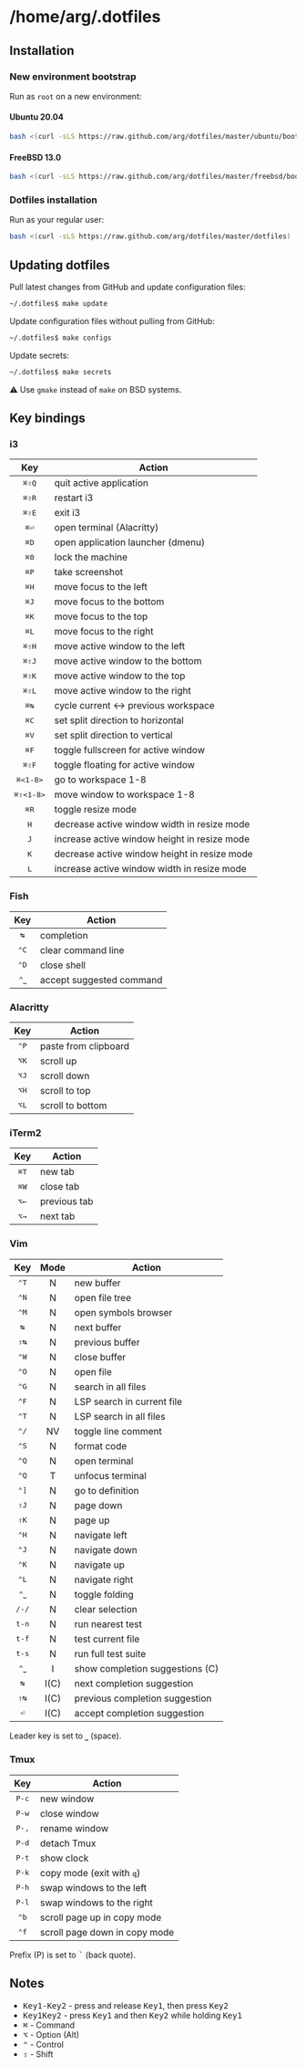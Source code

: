 # /home/arg/.dotfiles

## Installation

### New environment bootstrap

Run as `root` on a new environment:

#### Ubuntu 20.04

```bash
bash <(curl -sLS https://raw.github.com/arg/dotfiles/master/ubuntu/bootstrap)
```

#### FreeBSD 13.0

```bash
bash <(curl -sLS https://raw.github.com/arg/dotfiles/master/freebsd/bootstrap)
```

### Dotfiles installation

Run as your regular user:

```bash
bash <(curl -sLS https://raw.github.com/arg/dotfiles/master/dotfiles)
```

## Updating dotfiles

Pull latest changes from GitHub and update configuration files:

```bash
~/.dotfiles$ make update
```

Update configuration files without pulling from GitHub:

```bash
~/.dotfiles$ make configs
```

Update secrets:

```bash
~/.dotfiles$ make secrets
```

:warning: Use `gmake` instead of `make` on BSD systems.

## Key bindings

### i3

| Key                | Action                                       |
|:------------------:|----------------------------------------------|
| <kbd>⌘⇧Q</kbd>     | quit active application                      |
| <kbd>⌘⇧R</kbd>     | restart i3                                   |
| <kbd>⌘⇧E</kbd>     | exit i3                                      |
| <kbd>⌘⏎</kbd>      | open terminal (Alacritty)                    |
| <kbd>⌘D</kbd>      | open application launcher (dmenu)            |
| <kbd>⌘0</kbd>      | lock the machine                             |
| <kbd>⌘P</kbd>      | take screenshot                              |
| <kbd>⌘H</kbd>      | move focus to the left                       |
| <kbd>⌘J</kbd>      | move focus to the bottom                     |
| <kbd>⌘K</kbd>      | move focus to the top                        |
| <kbd>⌘L</kbd>      | move focus to the right                      |
| <kbd>⌘⇧H</kbd>     | move active window to the left               |
| <kbd>⌘⇧J</kbd>     | move active window to the bottom             |
| <kbd>⌘⇧K</kbd>     | move active window to the top                |
| <kbd>⌘⇧L</kbd>     | move active window to the right              |
| <kbd>⌘↹</kbd>      | cycle current <-> previous workspace         |
| <kbd>⌘C</kbd>      | set split direction to horizontal            |
| <kbd>⌘V</kbd>      | set split direction to vertical              |
| <kbd>⌘F</kbd>      | toggle fullscreen for active window          |
| <kbd>⌘⇧F</kbd>     | toggle floating for active window            |
| <kbd>⌘<1-8></kbd>  | go to workspace 1-8                          |
| <kbd>⌘⇧<1-8></kbd> | move window to workspace 1-8                 |
| <kbd>⌘R</kbd>      | toggle resize mode                           |
| <kbd>H</kbd>       | decrease active window width in resize mode  |
| <kbd>J</kbd>       | increase active window height in resize mode |
| <kbd>K</kbd>       | decrease active window height in resize mode |
| <kbd>L</kbd>       | increase active window width in resize mode  |

### Fish

| Key           | Action                   |
|:-------------:|--------------------------|
| <kbd>↹</kbd>  | completion               |
| <kbd>⌃C</kbd> | clear command line       |
| <kbd>⌃D</kbd> | close shell              |
| <kbd>⌃⎵</kbd> | accept suggested command |

### Alacritty

| Key           | Action               |
|:-------------:|----------------------|
| <kbd>⌃P</kbd> | paste from clipboard |
| <kbd>⌥K</kbd> | scroll up            |
| <kbd>⌥J</kbd> | scroll down          |
| <kbd>⌥H</kbd> | scroll to top        |
| <kbd>⌥L</kbd> | scroll to bottom     |


### iTerm2

| Key           | Action       |
|:-------------:|--------------|
| <kbd>⌘T</kbd> | new tab      |
| <kbd>⌘W</kbd> | close tab    |
| <kbd>⌥←</kbd> | previous tab |
| <kbd>⌥→</kbd> | next tab     |

### Vim

| Key            | Mode | Action                          |
|:--------------:|:----:|---------------------------------|
| <kbd>⌃T</kbd>  | N    | new buffer                      |
| <kbd>⌃N</kbd>  | N    | open file tree                  |
| <kbd>⌃M</kbd>  | N    | open symbols browser            |
| <kbd>↹</kbd>   | N    | next buffer                     |
| <kbd>⇧↹</kbd>  | N    | previous buffer                 |
| <kbd>⌃W</kbd>  | N    | close buffer                    |
| <kbd>⌃O</kbd>  | N    | open file                       |
| <kbd>⌃G</kbd>  | N    | search in all files             |
| <kbd>⌃F</kbd>  | N    | LSP search in current file      |
| <kbd>⌃T</kbd>  | N    | LSP search in all files         |
| <kbd>⌃/</kbd>  | NV   | toggle line comment             |
| <kbd>⌃S</kbd>  | N    | format code                     |
| <kbd>⌃Q</kbd>  | N    | open terminal                   |
| <kbd>⌃Q</kbd>  | T    | unfocus terminal                |
| <kbd>⌃]</kbd>  | N    | go to definition                |
| <kbd>⇧J</kbd>  | N    | page down                       |
| <kbd>⇧K</kbd>  | N    | page up                         |
| <kbd>⌃H</kbd>  | N    | navigate left                   |
| <kbd>⌃J</kbd>  | N    | navigate down                   |
| <kbd>⌃K</kbd>  | N    | navigate up                     |
| <kbd>⌃L</kbd>  | N    | navigate right                  |
| <kbd>⌃⎵</kbd>  | N    | toggle folding                  |
| <kbd>/-/</kbd> | N    | clear selection                 |
| <kbd>t-n</kbd> | N    | run nearest test                |
| <kbd>t-f</kbd> | N    | test current file               |
| <kbd>t-s</kbd> | N    | run full test suite             |
| <kbd>⌃⎵</kbd>  | I    | show completion suggestions (C) |
| <kbd>↹</kbd>   | I(C) | next completion suggestion      |
| <kbd>⇧↹</kbd>  | I(C) | previous completion suggestion  |
| <kbd>⏎</kbd>   | I(C) | accept completion suggestion    |

Leader key is set to <kbd>⎵</kbd> (space).

### Tmux

| Key            | Action                             |
|:--------------:|------------------------------------|
| <kbd>P-c</kbd> | new window                         |
| <kbd>P-w</kbd> | close window                       |
| <kbd>P-,</kbd> | rename window                      |
| <kbd>P-d</kbd> | detach Tmux                        |
| <kbd>P-t</kbd> | show clock                         |
| <kbd>P-k</kbd> | copy mode (exit with <kbd>q</kbd>) |
| <kbd>P-h</kbd> | swap windows to the left           |
| <kbd>P-l</kbd> | swap windows to the right          |
| <kbd>⌃b</kbd>  | scroll page up in copy mode        |
| <kbd>⌃f</kbd>  | scroll page down in copy mode      |

Prefix (P) is set to <kbd>`</kbd> (back quote).

## Notes

* <kbd>Key1-Key2</kbd> - press and release <kbd>Key1</kbd>, then press <kbd>Key2</kbd>
* <kbd>Key1Key2</kbd> - press <kbd>Key1</kbd> and then <kbd>Key2</kbd> while holding <kbd>Key1</kbd>
* <kbd>⌘</kbd> - Command
* <kbd>⌥</kbd> - Option (Alt)
* <kbd>⌃</kbd> - Control
* <kbd>⇧</kbd> - Shift
